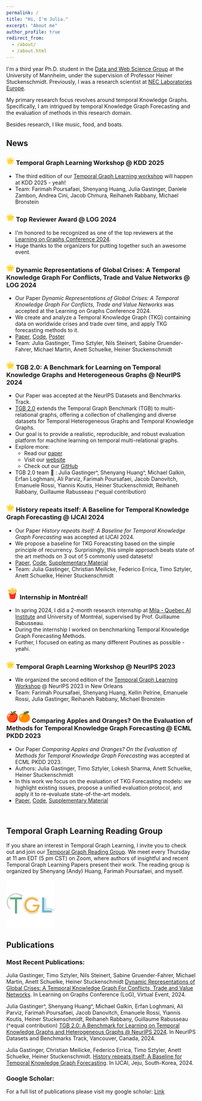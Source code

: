 ```yaml
---
permalink: /
title: "Hi, I'm Julia."
excerpt: "About me"
author_profile: true
redirect_from: 
  - /about/
  - /about.html
---
```



I'm a third year Ph.D. student in the [Data and Web Science Group](https://www.uni-mannheim.de/dws) at the University of Mannheim, under the supervision of Professor Heiner Stuckenschmidt. Previously, I was a research scientist at [NEC Laboratories Europe](https://www.neclab.eu/). 

My primary research focus revolves around temporal Knowledge Graphs. Specifically, I am intrigued by temporal Knowledge Graph Forecasting and the evaluation of methods in this research domain. 

Besides research, I like music, food, and boats.


## News

### ![alt text](image.png) Temporal Graph Learning Workshop @ KDD 2025
* The third edition of our [Temporal Graph Learning workshop](https://sites.google.com/view/tgl-workshop-2025/) will happen at KDD 2025 - yeah!
* Team: Farimah Poursafaei, Shenyang Huang, Julia Gastinger, Daniele Zambon, Andrea Cini, Jacob Chmura, Reihaneh Rabbany, Michael Bronstein


###  ![alt text](image.png) Top Reviewer Award @ LOG 2024 
* I'm honored to be recognized as one of the top reviewers at the [Learning on Graphs Conference 2024](https://logconference.org/).
* Huge thanks to the organizers for putting together such an awesome event.

###  ![alt text](image.png) Dynamic Representations of Global Crises: A Temporal Knowledge Graph For Conflicts, Trade and Value Networks @ LOG 2024 
* Our Paper *Dynamic Representations of Global Crises: A Temporal Knowledge Graph For Conflicts, Trade and Value Networks* was accepted at the Learning on Graphs Conference 2024.
* We create and analyze a Temporal Knowledge Graph (TKG) containing data on worldwide crises and trade over time, and apply TKG forecasting methods to it.
* [Paper](https://openreview.net/forum?id=LipaBQwFeZ), [Code](https://github.com/JuliaGast/GTA_ACLED_TKG/tree/main), [Poster](https://openreview.net/attachment?id=LipaBQwFeZ&name=poster)
* Team: Julia Gastinger, Timo Sztyler, Nils Steinert, Sabine Gruender-Fahrer, Michael Martin, Anett Schuelke, Heiner Stuckenschmidt


### ![alt text](image.png) TGB 2.0: A Benchmark for Learning on Temporal Knowledge Graphs and Heterogeneous Graphs @ NeurIPS 2024
* Our Paper was accepted at the NeurIPS Datasets and Benchmarks Track.
* [TGB 2.0](https://tgb.complexdatalab.com/) extends the Temporal Graph Benchmark (TGB) to multi-relational graphs, offering a collection of challenging and diverse datasets for Temporal Heterogeneous Graphs and Temporal Knowledge Graphs. 
* Our goal is to provide a realistic, reproducible, and robust evaluation platform for machine learning on temporal multi-relational graphs.
* Explore more: 
    * Read our [paper](https://arxiv.org/abs/2406.09639) 
    * Visit our [website](https://tgb.complexdatalab.com/)
    * Check out our [GitHub](https://github.com/shenyangHuang/TGB)
* TGB 2.0 team 🙌 : Julia Gastinger^, Shenyang Huang^,  Michael Galkin, Erfan Loghmani,
Ali Parviz, Farimah Poursafaei, Jacob Danovitch, Emanuele Rossi, Yiannis Koutis, Heiner Stuckenschmidt, Reihaneh Rabbany, Guillaume Rabusseau  (^equal contribution) 
                                

###  ![alt text](image.png) History repeats itself: A Baseline for Temporal Knowledge Graph Forecasting @ IJCAI 2024 
* Our Paper *History repeats itself: A Baseline for Temporal Knowledge Graph Forecasting* was accepted at IJCAI 2024.
* We propose a baseline for TKG Foreacsting based on the simple principle of recurrency. Surprisingly, this simple approach beats state of the art methods on 3 out of 5 commonly used datasets!
* [Paper](https://github.com/nec-research/recurrency_baseline_tkg/blob/master/main.pdf), [Code](https://github.com/nec-research/recurrency_baseline_tkg), [Supplementary Material](https://github.com/nec-research/recurrency_baseline_tkg/blob/master/supplementary_material.pdf)
* Team: Julia Gastinger, Christian Meilicke, Federico Errica, Timo Sztyler, Anett Schuelke, Heiner Stuckenschmidt

### ![alt text](image-13.png) Internship in Montréal! 
* In spring 2024, I did a 2-month research internship at [Mila - Quebec AI Institute](https://mila.quebec/en/) and University of Montréal, supervised by Prof. Guillaume Rabusseau.
* During the internship I worked on benchmarking Temporal Knowledge Graph Forecasting Methods. 
* Further, I focused on eating as many different Poutines as possible - yeahi.

###  ![alt text](image.png)  Temporal Graph Learning Workshop @ NeurIPS 2023 
* We organized the second edition of the [Temporal Graph Learning Workshop](https://sites.google.com/view/tglworkshop-2023/home) @ NeurIPS 2023 in New Orleans
* Team: Farimah Poursafaei, Shenyang Huang, Kellin Pelrine, Emanuele Rossi, Julia Gastinger, Reihaneh Rabbany, Michael Bronstein

### ![alt text](image-10.png)![alt text](image-9.png) Comparing Apples and Oranges? On the Evaluation of Methods for Temporal Knowledge Graph Forecasting @ ECML PKDD 2023 
* Our Paper *Comparing Apples and Oranges? On the Evaluation of Methods for Temporal Knowledge Graph Forecasting* 
was accepted at ECML PKDD 2023.
* Authors: Julia Gastinger, Timo Sztyler, Lokesh Sharma, Anett Schuelke, Heiner Stuckenschmidt
* In this work we focus on the evaluation of TKG Forecasting models: we highlight existing issues, propose a unified evaluation protocol, and apply it to re-evaluate state-of-the-art models.
* [Paper](https://github.com/JuliaGast/JuliaGast.github.io/blob/master/files/gastinger_evaluation_paper_TKG.pdf), [Code](https://github.com/nec-research/TKG-Forecasting-Evaluation), [Supplementary Material](https://github.com/nec-research/TKG-Forecasting-Evaluation/blob/main/paper_supplementary_material.pdf)

![alt text](image-8.png)

## Temporal Graph Learning Reading Group

If you share an interest in Temporal Graph Learning, I invite you to check out and join our [Temporal Graph Reading Group](https://shenyanghuang.github.io/rg.html). We meet every Thursday at 11 am EDT (5 pm CST) on Zoom, where authors of insightful and recent Temporal Graph Learning Papers present their work. The reading group is organized by Shenyang (Andy) Huang, Farimah Poursafaei, and myself.

![alt text](image-16.png)

## Publications

### Most Recent Publications:
Julia Gastinger, Timo Sztyler, Nils Steinert, Sabine Gruender-Fahrer, Michael Martin, Anett Schuelke, Heiner Stuckenschmidt [Dynamic Representations of Global Crises: A Temporal Knowledge Graph For Conflicts, Trade and Value Networks](https://openreview.net/forum?id=LipaBQwFeZ). In Learning on Graphs Conference (LoG), Virtual Event, 2024.

Julia Gastinger^, Shenyang Huang^, Michael Galkin, Erfan Loghmani,
Ali Parviz, Farimah Poursafaei, Jacob Danovitch, Emanuele Rossi, Yiannis Koutis, Heiner Stuckenschmidt, Reihaneh Rabbany, Guillaume Rabusseau  (^equal contribution) [TGB 2.0: A Benchmark for Learning on Temporal Knowledge Graphs and Heterogeneous Graphs @ NeurIPS 2024](https://arxiv.org/abs/2406.09639). In NeurIPS Datasets and Benchmarks Track, Vancouver, Canada, 2024.

Julia Gastinger, Christian Meilicke, Federico Errica, Timo Sztyler, Anett Schuelke, Heiner Stuckenschmidt.
[History repeats itself: A Baseline for Temporal Knowledge Graph Forecasting](https://github.com/nec-research/recurrency_baseline_tkg/blob/master/main.pdf). In IJCAI, Jeju, South-Korea, 2024.


### Google Scholar:
For a full list of publications please visit my google scholar: [Link](https://scholar.google.com/citations?user=UgrQkB4AAAAJ&hl=en&oi=ao)

